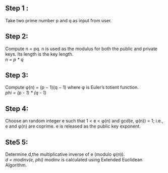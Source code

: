 <h2>Step 1 :</h1>
Take two prime number p and q as input from user.
<h2>Step 2:</h2>
Compute n = pq. n is used as the modulus for both the public and private keys. Its length is the key length.
<br>
<i>n = p * q</i>

<h2>Step 3:</h2>
Compute φ(n) = (p − 1)(q − 1) where φ is Euler’s totient function.
<br><i>phi = (p - 1) * (q - 1)</i>
<h2>Step 4:</h2>
Choose an random integer e such that 1 < e < φ(n) and gcd(e, φ(n)) = 1; 
i.e., e and φ(n) are coprime. e is released as the public key exponent.
<h2>Ste5 5: </h2>
Determine d,the multiplicative inverse of e (modulo φ(n)).
<br><i>d = modinv(e, phi)</i>
modinv is calculated using Extended Euclidean Algorithm.
